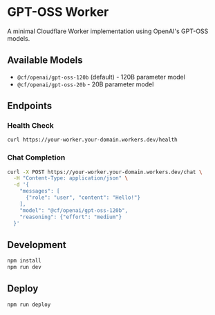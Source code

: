 # GPT-OSS Worker

A minimal Cloudflare Worker implementation using OpenAI's GPT-OSS models.

## Available Models
- `@cf/openai/gpt-oss-120b` (default) - 120B parameter model
- `@cf/openai/gpt-oss-20b` - 20B parameter model

## Endpoints

### Health Check
```bash
curl https://your-worker.your-domain.workers.dev/health
```

### Chat Completion
```bash
curl -X POST https://your-worker.your-domain.workers.dev/chat \
  -H "Content-Type: application/json" \
  -d '{
    "messages": [
      {"role": "user", "content": "Hello!"}
    ],
    "model": "@cf/openai/gpt-oss-120b",
    "reasoning": {"effort": "medium"}
  }'
```

## Development

```bash
npm install
npm run dev
```

## Deploy

```bash
npm run deploy
```